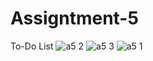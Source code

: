 # Assigntment-5
To-Do List
![a5 2](https://github.com/ShariarShapnil/Assigntment-5/assets/103377996/ec64f6cd-2a61-495d-978e-4da18074d3ec)
![a5 3](https://github.com/ShariarShapnil/Assigntment-5/assets/103377996/6110abdd-de97-4459-a908-c6d8af7961c6)
![a5 1](https://github.com/ShariarShapnil/Assigntment-5/assets/103377996/fa290c8a-fe47-4529-8986-2fca07dfd3af)
